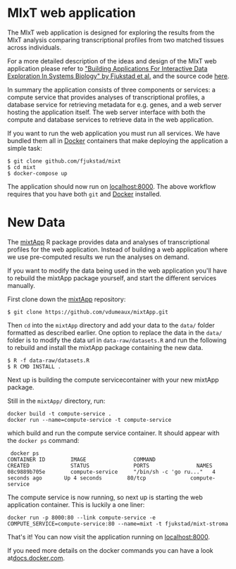 # MIxT web application
The MIxT web application is designed for exploring the results from the MIxT
analysis comparing transcriptional profiles from two matched tissues across
individuals. 

For a more detailed description of the ideas and design of the MIxT web
application please refer to
["Building Applications For Interactive Data Exploration In Systems Biology" by Fjukstad et al.](biorxiv.org/content/early/2017/05/24/141630) 
and the source code [here](https://github.com/fjukstad/mixt). 

In summary the application consists of three components or services: a
compute service that provides analyses of transcriptional profiles, a database
service for retrieving metadata for e.g. genes, and a web server hosting the
application itself. The web server interface with both the compute and database
services to retrieve data in the web application. 

If you  want to run the web application you must run all services. We have
bundled them all in [Docker](http://docker.com) containers that make deploying
the application a simple task: 

```
$ git clone github.com/fjukstad/mixt
$ cd mixt
$ docker-compose up
```

The application should now run on [localhost:8000](http://localhost:8000). The
above workflow requires that you have both `git` and [Docker](http://docker.com)
installed. 

# New Data 
The [mixtApp](https://github.com/vdumeaux/mixtApp) R package provides data and
analyses of transcriptional profiles for the web application. Instead of
building a web application where we use pre-computed results we run the analyses
on demand. 

If you want to modify the data being used in the web application you'll have to
rebuild the mixtApp package yourself, and start the different services
manually.

First clone down the  [mixtApp](https://github.com/vdumeaux/mixtApp)
repository: 

```
$ git clone https://github.com/vdumeaux/mixtApp.git
```

Then `cd` into the `mixtApp` directory and add your data to the `data/` folder
formatted as described earlier.
One option to replace the data in the `data/` folder is to modify the 
data url in `data-raw/datasets.R` and run the following to rebuild and install
the mixtApp package containing the new data.
```
$ R -f data-raw/datasets.R
$ R CMD INSTALL .
```

Next up is building the compute servicecontainer with your new mixtApp package.

Still in the `mixtApp/` directory, run: 
```
docker build -t compute-service .
docker run --name=compute-service -t compute-service
```

which build and run the compute service container. 
It should appear with the `docker ps` command: 

```
 docker ps
CONTAINER ID        IMAGE               COMMAND                  CREATED             STATUS              PORTS               NAMES
08c9889b705e        compute-service     "/bin/sh -c 'go ru..."   4 seconds ago       Up 4 seconds        80/tcp              compute-service
```

The compute service is now running, so next up is starting the web application
container. This is luckily a one liner: 

```
docker run -p 8000:80 --link compute-service -e COMPUTE_SERVICE=compute-service:80 --name=mixt -t fjukstad/mixt-stroma
```

That's it!  You can now visit the application running on
[localhost:8000](http://localhost:8000). 

If you need more details on the docker commands you can have a look
at[docs.docker.com](https://docs.docker.com).
